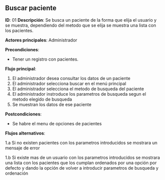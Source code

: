 ## Buscar paciente

**ID**: 01
**Descripción**: Se busca un paciente de la forma que elija el usuario y se muestra, dependiendo del metodo que se elija se muestra una lista con los pacientes.

**Actores principales**: Administrador

**Precondiciones**:
* Tener un registro con pacientes.

**Flujo principal**:
1. El administrador desea consultar los datos de un paciente
2. El administrador selecciona buscar en el menú principal
3. El administrador selecciona el metodo de busqueda del paciente
4. El administrador instroduce los parametros de busqueda segun el metodo elegido de busqueda
5. Se muestran los datos de ese paciente

**Postcondiciones**:

* Se habre el menu de opciones de pacientes

**Flujos alternativos**:

1.a Si no existen pacientes con los parametros introducidos se mostrara un mensaje de error

1.b Si existe mas de un usuario con los parametros introducidos se mostrara una lista con los pacientes que los cumplan ordenados por una opción por defecto y dando la opción de volver a introducir parametros de busqueda y ordenación
